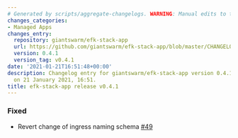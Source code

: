 ```yaml
---
# Generated by scripts/aggregate-changelogs. WARNING: Manual edits to this files will be overwritten.
changes_categories:
- Managed Apps
changes_entry:
  repository: giantswarm/efk-stack-app
  url: https://github.com/giantswarm/efk-stack-app/blob/master/CHANGELOG.md#041---2021-01-21
  version: 0.4.1
  version_tag: v0.4.1
date: '2021-01-21T16:51:48+00:00'
description: Changelog entry for giantswarm/efk-stack-app version 0.4.1, published
  on 21 January 2021, 16:51.
title: efk-stack-app release v0.4.1
---
```


### Fixed
- Revert change of ingress naming schema [#49](https://github.com/giantswarm/efk-stack-app/pull/49)
